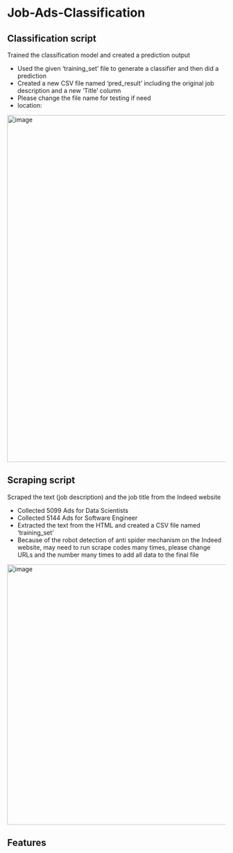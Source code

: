 # Job-Ads-Classification
 
## Classification script
Trained the classification model and created a prediction output
- Used the given ‘training_set’ file to generate a classifier and then did a prediction
- Created a new CSV file named ‘pred_result’ including the original job description and a new ‘Title’ column
- Please change the file name for testing if need 
- location:
 
 <img width="800" alt="image" src="https://user-images.githubusercontent.com/46133813/167274808-201fa906-97e9-40b6-987c-f983bd7dfc39.png" >

## Scraping script
Scraped the text (job description) and the job title from the Indeed website
- Collected 5099 Ads for Data Scientists
- Collected 5144 Ads for Software Engineer
- Extracted the text from the HTML and created a CSV file named ‘training_set’
- Because of the robot detection of anti spider mechanism on the Indeed website, may need to run scrape codes many times, please change URLs and the number many times to add all data to the final file

<img width="600" alt="image" src="https://user-images.githubusercontent.com/46133813/167274825-fbb5b3bf-9696-4e08-a112-ee4f330008ba.png">

## Features
